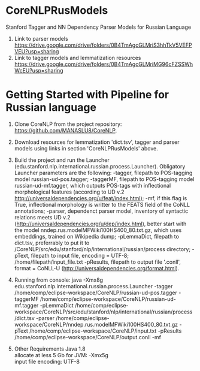 # CoreNLPRusModels
Stanford Tagger and NN Dependency Parser Models for Russian Language

1. Link to parser models https://drive.google.com/drive/folders/0B4TmAgcGLMriS3hhTkV5VEFPVEU?usp=sharing
2. Link to tagger models and lemmatization resources https://drive.google.com/drive/folders/0B4TmAgcGLMriMG96cFZSSWhWcEU?usp=sharing

# Getting Started with Pipeline for Russian language

1. Clone  CoreNLP from the project repository: https://github.com/MANASLU8/CoreNLP. 

2. Download resources for lemmatization 'dict.tsv', tagger and parser models using links in section 'CoreNLPRusModels' above.

3. Build the project and run the Launcher  (edu.stanford.nlp.international.russian.process.Launcher).
Obligatory Launcher parameters are the following:
-tagger, filepath to POS-tagging model russian-ud-pos.tagger;
-taggerMF, filepath to POS-tagging model  russian-ud-mf.tagger, which outputs POS-tags  with inflectional morphological features (according to UD v.2 http://universaldependencies.org/u/feat/index.html);
-mf, if this flag is True, inflectional morphology is writter to the FEATS field of the CoNLL annotations;
-parser, dependenct parser model, inventory of syntactic relations meets UD v.2 (http://universaldependencies.org/u/dep/index.html), better start with the model nndep.rus.modelMFWiki100HS400_80.txt.gz, which uses embeddings, trained on Wikipedia dump;
-pLemmaDict, filepath to dict.tsv, preferrably to put it to /CoreNLP/src/edu/stanford/nlp/international/russian/process directory;
-pText, filepath to input file, encoding = UTF-8; /home/filepath/input_file.txt
-pResults, filepath to output file '.conll', format = CoNLL-U (http://universaldependencies.org/format.html).

4. Running from console:
java -Xmx8g edu.stanford.nlp.international.russian.process.Launcher -tagger /home/comp/eclipse-workspace/CoreNLP/russian-ud-pos.tagger -taggerMF /home/comp/eclipse-workspace/CoreNLP/russian-ud-mf.tagger -pLemmaDict /home/comp/eclipse-workspace/CoreNLP/src/edu/stanford/nlp/international/russian/process/dict.tsv -parser /home/comp/eclipse-workspace/CoreNLP/nndep.rus.modelMFWiki100HS400_80.txt.gz -pText /home/comp/eclipse-workspace/CoreNLP/input.txt -pResults /home/comp/eclipse-workspace/CoreNLP/output.conll -mf

5. Other Requirements
Java 1.8  
allocate at less  5 Gb for JVM:  -Xmx5g  
input file encoding: UTF-8  
